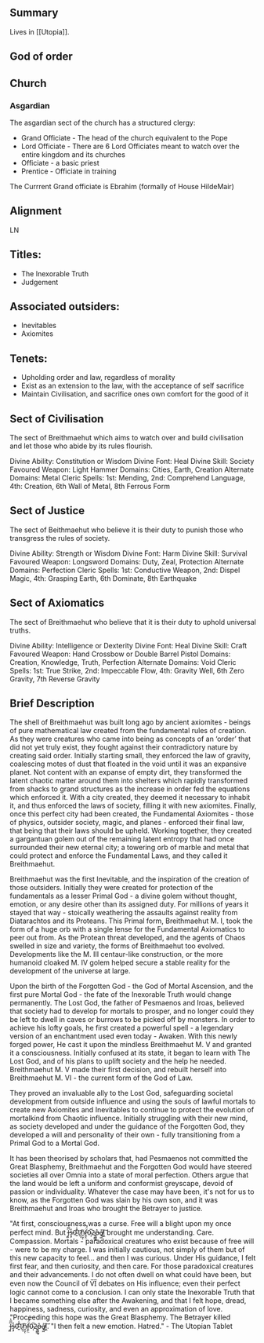 ## Summary
Lives in [[Utopia]]. 
## God of order

## Church
### Asgardian
The asgardian sect of the church has a structured clergy:
- Grand Officiate - The head of the church equivalent to the Pope
- Lord Officiate - There are 6 Lord Officiates meant to watch over the entire kingdom and its churches 
- Officiate - a basic priest
- Prentice - Officiate in training

The Currrent Grand officiate is Ebrahim (formally of House HildeMair)

## Alignment
LN
## Titles: 
  - The Inexorable Truth 
  - Judgement
## Associated outsiders:
  - Inevitables
  - Axiomites
## Tenets:
  - Upholding order and law, regardless of morality
  - Exist as an extension to the law, with the acceptance of self sacrifice
  - Maintain Civilisation, and sacrifice ones own comfort for the good of it

## Sect of Civilisation
The sect of Breithmaehut which aims to watch over and build civilisation and let those who abide by its rules flourish. 

Divine Ability: Constitution or Wisdom
Divine Font: Heal
Divine Skill: Society
Favoured Weapon: Light Hammer
Domains: Cities, Earth, Creation
Alternate Domains: Metal
Cleric Spells: 1st: Mending, 2nd: Comprehend Language, 4th: Creation, 6th Wall of Metal, 8th Ferrous Form

## Sect of Justice
The sect of Beithmaehut who believe it is their duty to punish those who transgress the rules of society. 

Divine Ability: Strength or Wisdom
Divine Font: Harm
Divine Skill: Survival
Favoured Weapon: Longsword
Domains: Duty, Zeal, Protection
Alternate Domains: Perfection
Cleric Spells: 1st: Conductive Weapon,  2nd: Dispel Magic, 4th: Grasping Earth, 6th Dominate, 8th Earthquake

## Sect of Axiomatics
The sect of Breithmaehut who believe that it is their duty to uphold universal truths.

Divine Ability: Intelligence or Dexterity
Divine Font: Heal
Divine Skill: Craft
Favoured Weapon: Hand Crossbow or Double Barrel Pistol
Domains: Creation, Knowledge, Truth, Perfection
Alternate Domains: Void
Cleric Spells: 1st: True Strike, 2nd: Impeccable Flow, 4th: Gravity Well, 6th Zero Gravity, 7th Reverse Gravity

## Brief Description
The shell of Breithmaehut was built long ago by ancient axiomites - beings of pure mathematical law created from the fundamental rules of creation. As they were creatures who came into being as concepts of an ‘order’ that did not yet truly exist, they fought against their contradictory nature by creating said order. Initially starting small, they enforced the law of gravity, coalescing motes of dust that floated in the void until it was an expansive planet. Not content with an expanse of empty dirt, they transformed the latent chaotic matter around them into shelters which rapidly transformed from shacks to grand structures as the increase in order fed the equations which enforced it. With a city created, they deemed it necessary to inhabit it, and thus enforced the laws of society, filling it with new axiomites. Finally, once this perfect city had been created, the Fundamental Axiomites - those of physics, outsider society, magic, and planes - enforced their final law, that being that their laws should be upheld. Working together, they created a gargantuan golem out of the remaining latent entropy that had once surrounded their new eternal city; a towering orb of marble and metal that could protect and enforce the Fundamental Laws, and they called it Breithmaehut. 

Breithmaehut was the first Inevitable, and the inspiration of the creation of those outsiders. Initially they were created for protection of the fundamentals as a lesser Primal God - a divine golem without thought, emotion, or any desire other than its assigned duty. For millions of years it stayed that way - stoically weathering the assaults against reality from Diatarachtos and its Proteans. This Primal form, Breithmaehut M. I, took the form of a huge orb with a single lense for the Fundamental Axiomatics to peer out from. As the Protean threat developed, and the agents of Chaos swelled in size and variety, the forms of Breithmaehut too evolved. Developments like the M. III centaur-like construction, or the more humanoid cloaked M. IV golem helped secure a stable reality for the development of the universe at large. 

Upon the birth of the Forgotten God - the God of Mortal Ascension, and the first pure Mortal God - the fate of the Inexorable Truth would change permanently. The Lost God, the father of Pesmaenos and Iroas, believed that society had to develop for mortals to prosper, and no longer could they be left to dwell in caves or burrows to be picked off by monsters. In order to achieve his lofty goals, he first created a powerful spell - a legendary version of an enchantment used even today - Awaken. With this newly forged power, He cast it upon the mindless Breithmaehut M. V and granted it a consciousness. Initially confused at its state, it began to learn with The Lost God, and of his plans to uplift society and the help he needed. Breithmaehut M. V made their first decision, and rebuilt herself into Breithmaehut M. VI - the current form of the God of Law. 

They proved an invaluable ally to the Lost God, safeguarding societal development from outside influence and using the souls of lawful mortals to create new Axiomites and Inevitables to continue to protect the evolution of mortalkind from Chaotic influence. Initially struggling with their new mind, as society developed and under the guidance of the Forgotten God, they developed a will and personality of their own - fully transitioning from a Primal God to a Mortal God. 

It has been theorised by scholars that, had Pesmaenos not committed the Great Blasphemy, Breithmaehut and the Forgotten God would have steered societies all over Omnia into a state of moral perfection. Others argue that the land would be left a uniform and conformist greyscape, devoid of passion or individuality. Whatever the case may have been, it's not for us to know, as the Forgotten God was slain by his own son, and it was Breithmaehut and Iroas who brought the Betrayer to justice.

"At first, consciousness was a curse. Free will a blight upon my once perfect mind. But J̶͖͆̅̔s̵͙̗̓0̴̛͍̌̾1̸̰̦̄n̴̘̰͂ͅf̵̭̙̤̈́̆0̴͎̅2̴͍̪͇͘p̶͉̫̝̀a̸̟͖̍l̷͖͕͠ brought me understanding. Care. Compassion. Mortals - paradoxical creatures who exist because of free will - were to be my charge. I was initially cautious, not simply of them but of this new capacity to feel… and then I was curious. Under His guidance, I felt first fear, and then curiosity, and then care. For those paradoxical creatures and their advancements. I do not often dwell on what could have been, but even now the Council of V̅I̅ debates on His influence; even their perfect logic cannot come to a conclusion. I can only state the Inexorable Truth that I became something else after the Awakening, and that I felt hope, dread, happiness, sadness, curiosity, and even an approximation of love.
  "Proceeding this hope was the Great Blasphemy. The Betrayer killed J̶͖͆̅̔s̵͙̗̓0̴̛͍̌̾1̸̰̦̄n̴̘̰͂ͅf̵̭̙̤̈́̆0̴͎̅2̴͍̪͇͘p̶͉̫̝̀a̸̟͖̍l̷͖͕͠.
    "I then felt a new emotion. Hatred." - The Utopian Tablet 

